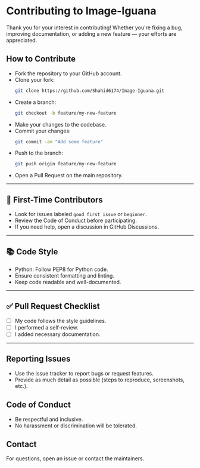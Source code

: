 # Contributing to Image-Iguana

Thank you for your interest in contributing! Whether you're fixing a bug, improving documentation, or adding a new feature — your efforts are appreciated.

## How to Contribute
- Fork the repository to your GitHub account.
- Clone your fork:
  ```bash
  git clone https://github.com/Shahid6174/Image-Iguana.git
  ```
- Create a branch:
  ```bash
  git checkout -b feature/my-new-feature
  ```
- Make your changes to the codebase.
- Commit your changes:
  ```bash
  git commit -am "Add some feature"
  ```
- Push to the branch:
  ```bash
  git push origin feature/my-new-feature
  ```
- Open a Pull Request on the main repository.

---

## 🌱 First-Time Contributors
- Look for issues labeled `good first issue` or `beginner`.
- Review the Code of Conduct before participating.
- If you need help, open a discussion in GitHub Discussions.

---

## 📚 Code Style
- Python: Follow PEP8 for Python code.
- Ensure consistent formatting and linting.
- Keep code readable and well-documented.

---

## ✅ Pull Request Checklist
- [ ] My code follows the style guidelines.
- [ ] I performed a self-review.
- [ ] I added necessary documentation.

---

## Reporting Issues
- Use the issue tracker to report bugs or request features.
- Provide as much detail as possible (steps to reproduce, screenshots, etc.).

## Code of Conduct
- Be respectful and inclusive.
- No harassment or discrimination will be tolerated.

## Contact
For questions, open an issue or contact the maintainers.
